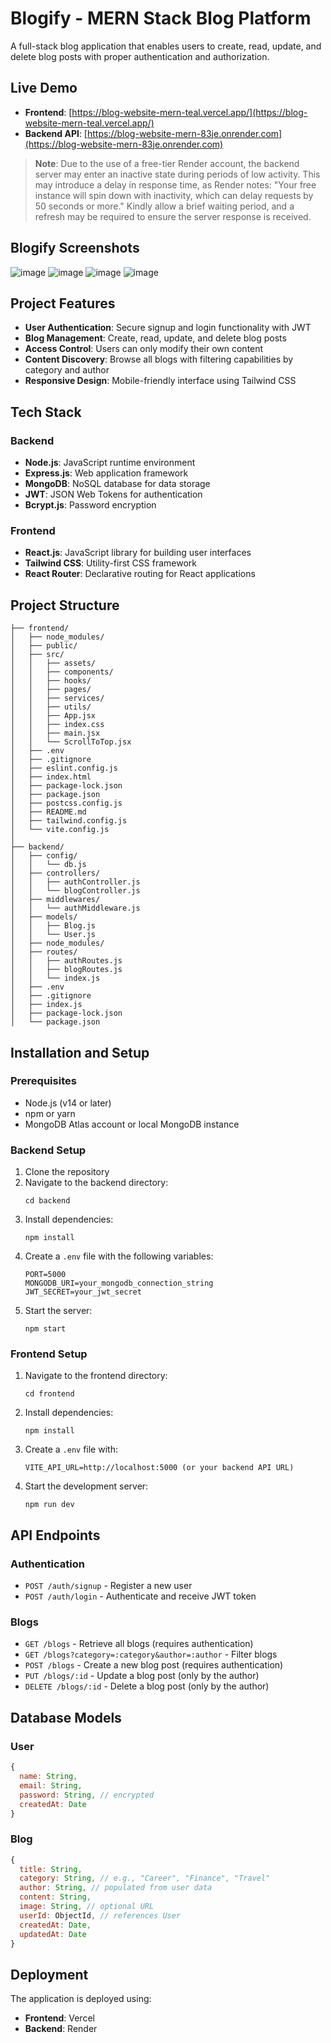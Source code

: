 # Blogify - MERN Stack Blog Platform

A full-stack blog application that enables users to create, read, update, and delete blog posts with proper authentication and authorization.

## Live Demo

- **Frontend**: [https://blog-website-mern-teal.vercel.app/](https://blog-website-mern-teal.vercel.app/)
- **Backend API**: [https://blog-website-mern-83je.onrender.com](https://blog-website-mern-83je.onrender.com)

> **Note**: Due to the use of a free-tier Render account, the backend server may enter an inactive state during periods of low activity. This may introduce a delay in response time, as Render notes: "Your free instance will spin down with inactivity, which can delay requests by 50 seconds or more." Kindly allow a brief waiting period, and a refresh may be required to ensure the server response is received.

## Blogify Screenshots

![image](https://github.com/user-attachments/assets/9171ebba-5a59-4815-8e25-da783beb4f63)
![image](https://github.com/user-attachments/assets/0e776f94-f988-4f81-9e96-3ff4be3bdf12)
![image](https://github.com/user-attachments/assets/6db3ac9d-e222-4891-a473-409e743a8cf0)
![image](https://github.com/user-attachments/assets/58c700d6-3212-431e-9699-6e07b818e5d0)




## Project Features

- **User Authentication**: Secure signup and login functionality with JWT
- **Blog Management**: Create, read, update, and delete blog posts
- **Access Control**: Users can only modify their own content
- **Content Discovery**: Browse all blogs with filtering capabilities by category and author
- **Responsive Design**: Mobile-friendly interface using Tailwind CSS

## Tech Stack

### Backend
- **Node.js**: JavaScript runtime environment
- **Express.js**: Web application framework
- **MongoDB**: NoSQL database for data storage
- **JWT**: JSON Web Tokens for authentication
- **Bcrypt.js**: Password encryption

### Frontend
- **React.js**: JavaScript library for building user interfaces
- **Tailwind CSS**: Utility-first CSS framework
- **React Router**: Declarative routing for React applications

## Project Structure

```
├── frontend/
│   ├── node_modules/
│   ├── public/
│   ├── src/
│   │   ├── assets/
│   │   ├── components/
│   │   ├── hooks/
│   │   ├── pages/
│   │   ├── services/
│   │   ├── utils/
│   │   ├── App.jsx
│   │   ├── index.css
│   │   ├── main.jsx
│   │   └── ScrollToTop.jsx
│   ├── .env
│   ├── .gitignore
│   ├── eslint.config.js
│   ├── index.html
│   ├── package-lock.json
│   ├── package.json
│   ├── postcss.config.js
│   ├── README.md
│   ├── tailwind.config.js
│   └── vite.config.js
│
├── backend/
│   ├── config/
│   │   └── db.js
│   ├── controllers/
│   │   ├── authController.js
│   │   └── blogController.js
│   ├── middlewares/
│   │   └── authMiddleware.js
│   ├── models/
│   │   ├── Blog.js
│   │   └── User.js
│   ├── node_modules/
│   ├── routes/
│   │   ├── authRoutes.js
│   │   ├── blogRoutes.js
│   │   └── index.js
│   ├── .env
│   ├── .gitignore
│   ├── index.js
│   ├── package-lock.json
│   └── package.json
```

## Installation and Setup

### Prerequisites
- Node.js (v14 or later)
- npm or yarn
- MongoDB Atlas account or local MongoDB instance

### Backend Setup
1. Clone the repository
2. Navigate to the backend directory:
   ```
   cd backend
   ```
3. Install dependencies:
   ```
   npm install
   ```
4. Create a `.env` file with the following variables:
   ```
   PORT=5000
   MONGODB_URI=your_mongodb_connection_string
   JWT_SECRET=your_jwt_secret
   ```
5. Start the server:
   ```
   npm start
   ```

### Frontend Setup
1. Navigate to the frontend directory:
   ```
   cd frontend
   ```
2. Install dependencies:
   ```
   npm install
   ```
3. Create a `.env` file with:
   ```
   VITE_API_URL=http://localhost:5000 (or your backend API URL)
   ```
4. Start the development server:
   ```
   npm run dev
   ```

## API Endpoints

### Authentication
- `POST /auth/signup` - Register a new user
- `POST /auth/login` - Authenticate and receive JWT token

### Blogs
- `GET /blogs` - Retrieve all blogs (requires authentication)
- `GET /blogs?category=:category&author=:author` - Filter blogs
- `POST /blogs` - Create a new blog post (requires authentication)
- `PUT /blogs/:id` - Update a blog post (only by the author)
- `DELETE /blogs/:id` - Delete a blog post (only by the author)

## Database Models

### User
```javascript
{
  name: String,
  email: String,
  password: String, // encrypted
  createdAt: Date
}
```

### Blog
```javascript
{
  title: String,
  category: String, // e.g., "Career", "Finance", "Travel"
  author: String, // populated from user data
  content: String,
  image: String, // optional URL
  userId: ObjectId, // references User
  createdAt: Date,
  updatedAt: Date
}
```


## Deployment

The application is deployed using:
- **Frontend**: Vercel
- **Backend**: Render

